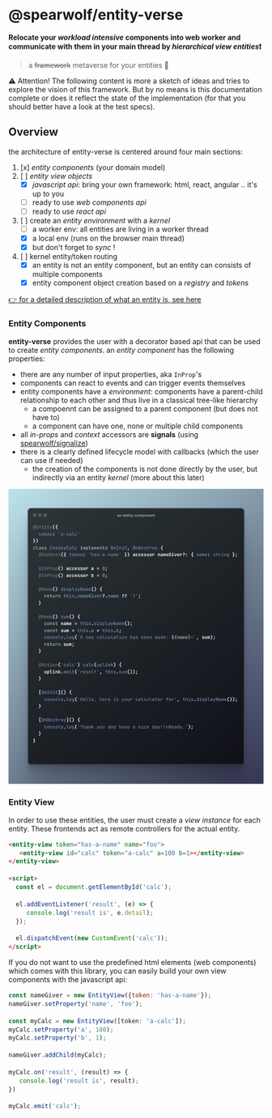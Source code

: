 # @spearwolf/entity-verse

__Relocate your *workload intensive* components into web worker and communicate with them in your main thread by *hierarchical view entities*❗__

> a ~~framework~~ metaverse for your entities :rocket:

:warning: Attention!  The following content is more a sketch of ideas and tries to explore the vision of this framework. But by no means is this documentation complete or does it reflect the state of the implementation (for that you should better have a look at the test specs).

## Overview

the architecture of entity-verse is centered around four main sections:

1. [x] _entity components_ (your domain model)
2. [ ] _entity view objects_
   - [x] _javascript api_: bring your own framework: html, react, angular .. it's up to you
   - [ ] ready to use _web components api_
   - [ ] ready to use _react api_
3. [ ] create an _entity environment_ with a _kernel_
   - [ ] a worker env: all entities are living in a worker thread 
   - [x] a local env (runs on the browser main thread)
   - [x] but don't forget to _sync_ !
4. [ ] kernel entity/token routing
   - [x] an entity is not an entity component, but an entity can consists of multiple components
   - [x] entity component object creation based on a _registry_ and _tokens_

[👉 for a detailed description of what an entity is, see here](./docs/Entity.md)

### Entity Components

**entity-verse** provides the user with a decorator based api that can be used to create _entity components_.
an _entity component_ has the following properties:
- there are any number of input properties, aka `InProp`'s
- components can react to events and can trigger events themselves
- entity components have a _environment_: components have a parent-child relationship to each other and thus live in a classical tree-like hierarchy
  - a compoennt can be assigned to a parent component (but does not have to)
  - a component can have one, none or multiple child components
- all _in-props_ and _context_ accessors are __signals__ (using [spearwolf/signalize](https://github.com/spearwolf/signalize))
- there is a clearly defined lifecycle model with callbacks (which the user can use if needed)
  - the creation of the components is not done directly by the user, but indirectly via an entity _kernel_ (more about this later)

![an entity component](./docs/images/an-entity-component.png)

### Entity View

In order to use these entities, the user must create a _view instance_ for each entity. These frontends act as remote controllers for the actual entity.

```html
<entity-view token="has-a-name" name="foo">
   <entity-view id="calc" token="a-calc" a=100 b=1></entity-view>
</entity-view>

<script>
  const el = document.getElementById('calc');
  
  el.addEventListener('result', (e) => {
     console.log('result is', e.detail);
  });
  
  el.dispatchEvent(new CustomEvent('calc'));
</script>
```

If you do not want to use the predefined html elements (web components) which comes with this library, you can easily build your own view components with the javascript api:

```js
const nameGiver = new EntityView({token: 'has-a-name'});
nameGiver.setProperty('name', 'foo');

const myCalc = new EntityView([token: 'a-calc']);
myCalc.setProperty('a', 100);
myCalc.setProperty('b', 1);

nameGiver.addChild(myCalc);

myCalc.on('result', (result) => {
   console.log('result is', result);
})

myCalc.emit('calc');
```
